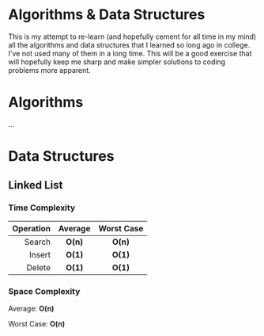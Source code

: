 # Algorithms & Data Structures

This is my attempt to re-learn (and hopefully cement for all time in my mind) all the algorithms and data structures that I learned so long ago in college. I've not used many of them in a long time. This will be a good exercise that will hopefully keep me sharp and make simpler solutions to coding problems more apparent.

# Algorithms

...

# Data Structures

## Linked List

### Time Complexity

| Operation | Average  | Worst Case     |
| ---------:|:--------:|:--------------:|
| Search    | **O(n)** | **O(n)**       |
| Insert    | **O(1)** | **O(1)**       |
| Delete    | **O(1)** | **O(1)**       |

### Space Complexity

Average: **O(n)**

Worst Case: **O(n)**
